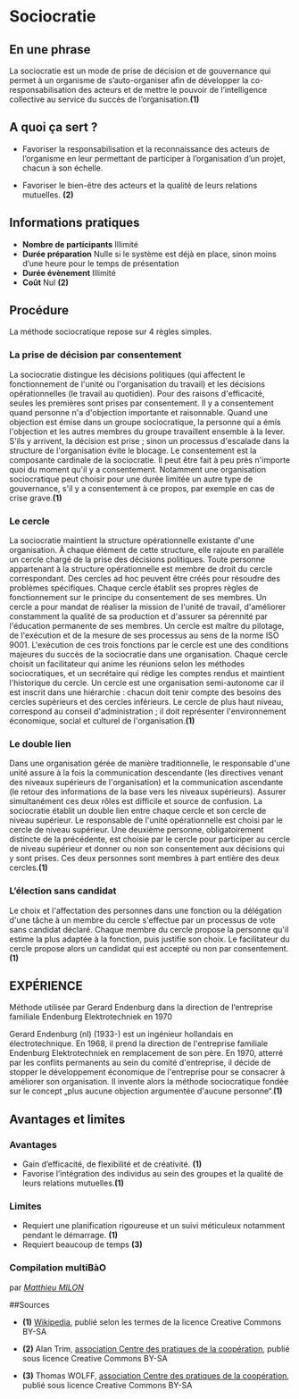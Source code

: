# Sociocratie

## En une phrase  

La sociocratie est un mode de prise de décision et de gouvernance qui permet à un organisme de s’auto-organiser afin de développer la co-responsabilisation des acteurs et de mettre le pouvoir de l’intelligence collective au service du succès de l’organisation.**(1)**

## A quoi ça sert ?

- Favoriser la responsabilisation et la reconnaissance des acteurs de l’organisme en leur permettant de participer à l’organisation d’un projet, chacun à son échelle.

- Favoriser le bien-être des acteurs et la qualité de leurs relations mutuelles. **(2)**

## Informations pratiques

- **Nombre de participants**  Illimité
- **Durée préparation** Nulle si le système est déjà en place, sinon moins d’une heure pour le temps de présentation
- **Durée évènement** Illimité
- **Coût**  Nul **(2)**



## Procédure
La méthode sociocratique repose sur 4 règles simples.


### La prise de décision par consentement

La sociocratie distingue les décisions politiques (qui affectent le fonctionnement de l'unité ou l'organisation du travail) et les décisions opérationnelles (le travail au quotidien). Pour des raisons d'efficacité, seules les premières sont prises par consentement. Il y a consentement quand personne n'a d'objection importante et raisonnable. Quand une objection est émise dans un groupe sociocratique, la personne qui a émis l'objection et les autres membres du groupe travaillent ensemble à la lever. S'ils y arrivent, la décision est prise ; sinon un processus d'escalade dans la structure de l'organisation évite le blocage.
Le consentement est la composante cardinale de la sociocratie. Il peut être fait à peu près n'importe quoi du moment qu'il y a consentement. Notamment une organisation sociocratique peut choisir pour une durée limitée un autre type de gouvernance, s'il y a consentement à ce propos, par exemple en cas de crise grave.**(1)**

### Le cercle

La sociocratie maintient la structure opérationnelle existante d'une organisation. À chaque élément de cette structure, elle rajoute en parallèle un cercle chargé de la prise des décisions politiques. Toute personne appartenant à la structure opérationnelle est membre de droit du cercle correspondant. Des cercles ad hoc peuvent être créés pour résoudre des problèmes spécifiques.
Chaque cercle établit ses propres règles de fonctionnement sur le principe du consentement de ses membres. Un cercle a pour mandat de réaliser la mission de l'unité de travail, d'améliorer constamment la qualité de sa production et d'assurer sa pérennité par l'éducation permanente de ses membres.
Un cercle est maître du pilotage, de l'exécution et de la mesure de ses processus au sens de la norme ISO 9001. L'exécution de ces trois fonctions par le cercle est une des conditions majeures du succès de la sociocratie dans une organisation.
Chaque cercle choisit un facilitateur qui anime les réunions selon les méthodes sociocratiques, et un secrétaire qui rédige les comptes rendus et maintient l'historique du cercle.
Un cercle est une organisation semi-autonome car il est inscrit dans une hiérarchie : chacun doit tenir compte des besoins des cercles supérieurs et des cercles inférieurs. Le cercle de plus haut niveau, correspond au conseil d'administration ; il doit représenter l'environnement économique, social et culturel de l'organisation.**(1)**

### Le double lien

Dans une organisation gérée de manière traditionnelle, le responsable d'une unité assure à la fois la communication descendante (les directives venant des niveaux supérieurs de l'organisation) et la communication ascendante (le retour des informations de la base vers les niveaux supérieurs). Assurer simultanément ces deux rôles est difficile et source de confusion.
La sociocratie établit un double lien entre chaque cercle et son cercle de niveau supérieur. Le responsable de l'unité opérationnelle est choisi par le cercle de niveau supérieur. Une deuxième personne, obligatoirement distincte de la précédente, est choisie par le cercle pour participer au cercle de niveau supérieur et donner ou non son consentement aux décisions qui y sont prises. Ces deux personnes sont membres à part entière des deux cercles.**(1)**

### L’élection sans candidat

Le choix et l'affectation des personnes dans une fonction ou la délégation d'une tâche à un membre du cercle s'effectue par un processus de vote sans candidat déclaré. Chaque membre du cercle propose la personne qu'il estime la plus adaptée à la fonction, puis justifie son choix. Le facilitateur du cercle propose alors un candidat qui est accepté ou non par consentement.**(1)**


## EXPÉRIENCE

Méthode utilisée par Gerard Endenburg dans la direction de l‘entreprise familiale Endenburg Elektrotechniek en 1970

Gerard Endenburg (nl) (1933-) est un ingénieur hollandais en électrotechnique. En 1968, il prend la direction de l'entreprise familiale Endenburg Elektrotechniek en remplacement de son père. En 1970, atterré par les conflits permanents au sein du comité d'entreprise, il décide de stopper le développement économique de l'entreprise pour se consacrer à améliorer son organisation. Il invente alors la méthode sociocratique fondée sur le concept „plus aucune objection argumentée d'aucune personne“.**(1)**

## Avantages et limites

### Avantages
- Gain d’efficacité, de flexibilité et de créativité. **(1)**
- Favorise l’intégration des individus au sein des groupes et la qualité de leurs relations mutuelles.**(1)**

### Limites
- Requiert une planification rigoureuse et un suivi méticuleux notamment pendant le démarrage. **(1)**
- Requiert beaucoup de temps **(3)**

### Compilation multiBàO
par *[Matthieu MILON](mailto:milonmatthieu@gmail.com)*

##Sources

* **(1)** [Wikipedia](http://fr.wikipedia.org/wiki/Sociocratie), publié selon les termes de la licence Creative Commons BY-SA 

* **(2)** Alan Trim, [association Centre des pratiques de la coopération](http://www.cpcoop.fr), publié sous licence Creative Commons BY-SA

* **(3)** Thomas WOLFF, [association Centre des pratiques de la coopération](http://www.cpcoop.fr), publié sous licence Creative Commons BY-SA

